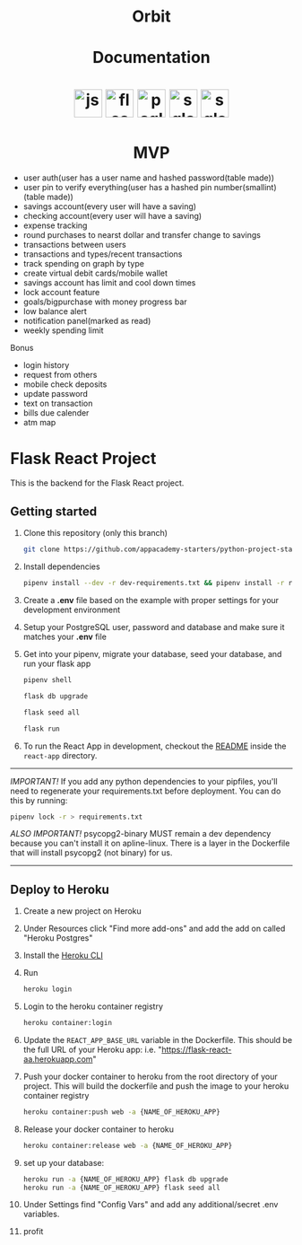 <h1 align="center">
  Orbit
</h1>
<h1 align="center">
  Documentation
</h1>
<h1 align="center">
  <img src="https://cdn.worldvectorlogo.com/logos/react.svg" alt="js-logo" width="50">
  <img src="https://i.ibb.co/d2HFVkR/kisspng-flask-by-example-web-framework-python-bottle-sebastian-estenssoro-5b6c0aa33b3b57-91701197153.png" alt="flask-logo" width="50">
  <img src="https://i.ibb.co/VpGfh8w/icons8-postgresql-96-1.png" alt="psql-logo" width="50">
  <img src="https://hakin9.org/wp-content/uploads/2019/08/connect-a-flask-app-to-a-mysql-database-with-sqlalchemy-and-pymysql.jpg" alt="sqlalchemy-logo" width="50">
  <img src="https://cdn.vox-cdn.com/thumbor/fbrTLtxuP2D29o8VJUaE-u3NKfU=/0x0:792x613/1200x800/filters:focal(300x237:426x363)/cdn.vox-cdn.com/uploads/chorus_image/image/59850273/Docker_logo_011.0.png" alt="sqlalchemy-logo" width="50">
</h1>

<h1 align="center">
  MVP
</h1>

- user auth(user has a user name and hashed password(table made))
- user pin to verify everything(user has a hashed pin number(smallint) (table made))
- savings account(every user will have a saving)
- checking account(every user will have a saving)
- expense tracking
- round purchases to nearst dollar and transfer change to savings
- transactions between users
- transactions and types/recent transactions
- track spending on graph by type
- create virtual debit cards/mobile wallet
- savings account has limit and cool down times
- lock account feature
- goals/bigpurchase with money progress bar
- low balance alert
- notification panel(marked as read)
- weekly spending limit

Bonus 
- login history
- request from others
- mobile check deposits
- update password
- text on transaction
- bills due calender
- atm map



# Flask React Project

This is the backend for the Flask React project.

## Getting started

1. Clone this repository (only this branch)

   ```bash
   git clone https://github.com/appacademy-starters/python-project-starter.git
   ```

2. Install dependencies

      ```bash
      pipenv install --dev -r dev-requirements.txt && pipenv install -r requirements.txt
      ```

3. Create a **.env** file based on the example with proper settings for your
   development environment
4. Setup your PostgreSQL user, password and database and make sure it matches your **.env** file

5. Get into your pipenv, migrate your database, seed your database, and run your flask app

   ```bash
   pipenv shell
   ```

   ```bash
   flask db upgrade
   ```

   ```bash
   flask seed all
   ```

   ```bash
   flask run
   ```

6. To run the React App in development, checkout the [README](./react-app/README.md) inside the `react-app` directory.

***
*IMPORTANT!*
   If you add any python dependencies to your pipfiles, you'll need to regenerate your requirements.txt before deployment.
   You can do this by running:

   ```bash
   pipenv lock -r > requirements.txt
   ```

*ALSO IMPORTANT!*
   psycopg2-binary MUST remain a dev dependency because you can't install it on apline-linux.
   There is a layer in the Dockerfile that will install psycopg2 (not binary) for us.
***

## Deploy to Heroku

1. Create a new project on Heroku
2. Under Resources click "Find more add-ons" and add the add on called "Heroku Postgres"
3. Install the [Heroku CLI](https://devcenter.heroku.com/articles/heroku-command-line)
4. Run

   ```bash
   heroku login
   ```

5. Login to the heroku container registry

   ```bash
   heroku container:login
   ```

6. Update the `REACT_APP_BASE_URL` variable in the Dockerfile.
   This should be the full URL of your Heroku app: i.e. "https://flask-react-aa.herokuapp.com"
7. Push your docker container to heroku from the root directory of your project.
   This will build the dockerfile and push the image to your heroku container registry

   ```bash
   heroku container:push web -a {NAME_OF_HEROKU_APP}
   ```

8. Release your docker container to heroku

   ```bash
   heroku container:release web -a {NAME_OF_HEROKU_APP}
   ```

9. set up your database:

   ```bash
   heroku run -a {NAME_OF_HEROKU_APP} flask db upgrade
   heroku run -a {NAME_OF_HEROKU_APP} flask seed all
   ```

10. Under Settings find "Config Vars" and add any additional/secret .env variables.

11. profit
